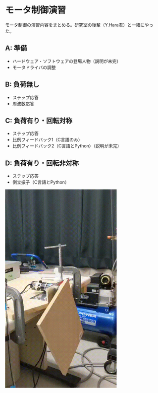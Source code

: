 # モータ制御演習

モータ制御の演習内容をまとめる。研究室の後輩（Y.Hara君）と一緒にやった。

## A: 準備
* ハードウェア・ソフトウェアの登場人物（説明が未完）
* モータドライバの調整

## B: 負荷無し
* ステップ応答
* 周波数応答

## C: 負荷有り・回転対称
* ステップ応答
* 比例フィードバック1（C言語のみ）
* 比例フィードバック2（C言語とPython）（説明が未完）

## D: 負荷有り・回転非対称
* ステップ応答
* 倒立振子（C言語とPython）

![movie](https://github.com/numahha/motor_control/blob/master/D2_inverted_pendulum/pendulum.gif)

